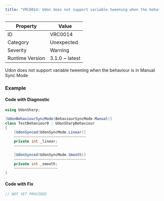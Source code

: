 ```yaml
---
title: "VRC0014: Udon does not support variable tweening when the behaviour is in Manual Sync Mode"
---
```


| Property        | Value          |
| --------------- | -------------- |
| ID              | VRC0014        |
| Category        | Unexpected     |
| Severity        | Warning        |
| Runtime Version | 3.1.0 ~ latest |

Udon does not support variable tweening when the behaviour is in Manual Sync Mode

### Example

#### Code with Diagnostic

```csharp
using UdonSharp;

[UdonBehaviourSyncMode(BehaviourSyncMode.Manual)]
class TestBehaviour0 : UdonSharpBehaviour
{
    [UdonSynced(UdonSyncMode.Linear)]
    ~~~~~~~~~~~~~~~~~~~~~~~~~~~~~~~~~
    private int _linear;
    ~~~~~~~~~~~~~~~~~~~~

    [UdonSynced(UdonSyncMode.Smooth)]
    ~~~~~~~~~~~~~~~~~~~~~~~~~~~~~~~~~
    private int _smooth;
    ~~~~~~~~~~~~~~~~~~~~
}
```

#### Code with Fix

```csharp
// NOT YET PROVIDED
```
